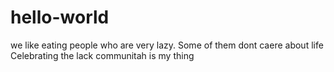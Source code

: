 # hello-world

we like eating people who are very lazy. Some of them dont caere about life
Celebrating the lack communitah is my thing

